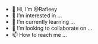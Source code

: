 - 👋 Hi, I’m @Rafieey
- 👀 I’m interested in ...
- 🌱 I’m currently learning ...
- 💞️ I’m looking to collaborate on ...
- 📫 How to reach me ...

<!---
Rafieey/Rafieey is a ✨ special ✨ repository because its `README.md` (this file) appears on your GitHub profile.
You can click the Preview link to take a look at your changes.
--->
